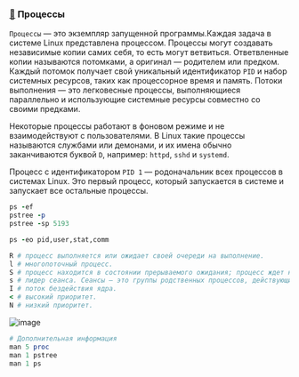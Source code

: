 ### [:diamond_shape_with_a_dot_inside:](#toc) <a name='3'>Процессы</a>

`Процессы` — это экземпляр запущенной программы.Каждая задача в системе Linux представлена процессом. Процессы могут создавать независимые копии самих себя, то есть могут ветвиться. Ответвленные копии называются потомками, а оригинал — родителем или предком. Каждый потомок получает свой уникальный идентификатор `PID` и набор системных ресурсов, таких как процессорное время и память. Потоки выполнения — это легковесные процессы, выполняющиеся параллельно и использующие системные ресурсы совместно
со своими предками.

Некоторые процессы работают в фоновом режиме и не взаимодействуют с пользователями. В Linux такие процессы называются службами или демонами, и их имена обычно заканчиваются буквой `D`, например: `httpd`, `sshd` и `systemd`.

Процесс с идентификатором `PID 1` — родоначальник всех процессов в системах Linux. Это первый процесс, который запускается в системе и запускает все остальные процессы.

```ruby
ps -ef
pstree -p
pstree -sp 5193

ps -eo pid,user,stat,comm

R # процесс выполняется или ожидает своей очереди на выполнение.
l # многопоточный процесс.
S # процесс находится в состоянии прерываемого ожидания; процесс ждет наступления некоторого события.
s # лидер сеанса. Сеансы — это группы родственных процессов, действующих как единое целое.
I # поток бездействия ядра.
< # высокий приоритет.
N # низкий приоритет.
```
![image](https://github.com/user-attachments/assets/e88a3919-ad7a-4d04-8862-112d30b6a35b)

```ruby
# Дополнительная информация
man 5 proc
man 1 pstree
man 1 ps
```
